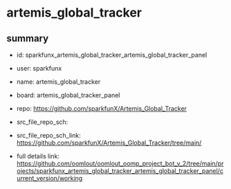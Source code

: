 # artemis_global_tracker
 
## summary 
* id: sparkfunx_artemis_global_tracker_artemis_global_tracker_panel
* user: sparkfunx
* name: artemis_global_tracker
* board: artemis_global_tracker_panel
* repo: https://github.com/sparkfunX/Artemis_Global_Tracker



* src_file_repo_sch: 
* src_file_repo_sch_link: https://github.com/sparkfunX/Artemis_Global_Tracker/tree/main/
* full details link: https://github.com/oomlout/oomlout_oomp_project_bot_v_2/tree/main/projects/sparkfunx_artemis_global_tracker_artemis_global_tracker_panel/current_version/working  







